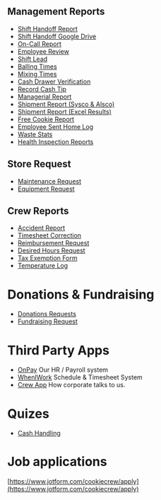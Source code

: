 ## Management Reports
- [Shift Handoff Report](https://form.jotform.com/cookiecrew/shift-handoff)
- [Shift Handoff Google Drive](https://drive.google.com/drive/folders/1VQYaPPy0xNz6uPIvX8l7-sJa_Nr79hrk)
- [On-Call Report](https://www.jotform.com/cookiecrew/on-call)
- [Employee Review](https://form.jotform.com/cookiecrew/employee-review)
- [Shift Lead](https://www.jotform.com/cookiecrew/report-shift-lead)
- [Balling Times](https://form.jotform.com/cookiecrew/report-balling-times)
- [Mixing Times](https://form.jotform.com/cookiecrew/report-mixing-times)
- [Cash Drawer Verification](https://form.jotform.com/cookiecrew/cash-drawer-report)
- [Record Cash Tip](https://form.jotform.com/cookiecrew/cash-tip)
- [Managerial Report](https://www.jotform.com/cookiecrew/report-managerial)
- [Shipment Report (Sysco & Alsco)](https://www.jotform.com/cookiecrew/report-shipment)
- [Shipment Report (Excel Results)](https://docs.google.com/spreadsheets/d/1EsbEp9Rm5jizjCF5DL9g8G4ORrNxG3FDhrnA9MklfnA/)
- [Free Cookie Report](https://www.jotform.com/cookiecrew/report-free)
- [Employee Sent Home Log](https://www.jotform.com/cookiecrew/sent-home)
- [Waste Stats](https://us-central1-crumb-304019.cloudfunctions.net/stats?t=waste)
- [Health Inspection Reports](https://drive.google.com/drive/folders/1Prbq1ETNC6JpjBkvCF8n8vl1TEu0MyXi)

## Store Request
- [Maintenance Request](https://form.jotform.com/cookiecrew/maintenance-request)
- [Equipment Request](https://form.jotform.com/cookiecrew/equipment-request)

## Crew Reports
- [Accident Report](https://www.jotform.com/cookiecrew/accident)
- [Timesheet Correction](https://www.jotform.com/cookiecrew/timesheet-correction)
- [Reimbursement Request](https://www.jotform.com/cookiecrew/reimbursement)
- [Desired Hours Request](https://form.jotform.com/cookiecrew/desired-hours)
- [Tax Exemption Form](https://form.jotform.com/cookiecrew/tax-exemption)
- [Temperature Log](https://form.jotform.com/232627973662163)

# Donations & Fundraising

- [Donations Requests](https://form.jotform.com/cookiecrew/donations)
- [Fundraising Request](https://form.jotform.com/cookiecrew/fundraisers)


# Third Party Apps

- [OnPay](https://onpay.com) Our HR / Payroll system
- [WhenIWork](https://wheniwork.com) Schedule & Timesheet System
- [Crew App](https://crew.crumbl.com) How corporate talks to us.

# Quizes
- [Cash Handling]([https://onpay.com](https://form.jotform.com/cookiecrew/quiz-cash-handling))

# Job applications

[https://www.jotform.com/cookiecrew/apply](https://www.jotform.com/cookiecrew/apply)

